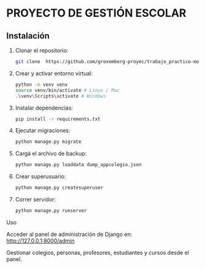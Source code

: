 # PROYECTO DE GESTIÓN ESCOLAR

## Instalación

1. Clonar el repositorio:

    ```bash
    git clone  https://github.com/groxemberg-proyec/trabajo_practico-modulo5.git

2. Crear y activar entorno virtual:
    
    ```bash
    python -m venv venv
    source venv/bin/activate # Linux / Mac
    .\venv\Scripts\activate # Windows

3. Instalar dependencias:

    ```bash
    pip install -r requirements.txt

4. Ejecutar migraciones:

    ```bash
    python manage.py migrate

5. Cargá el archivo de backup:

    ```bash
    python manage.py loaddata dump_appcolegio.json

6. Crear superusuario:
    
    ```bash
    python manage.py createsuperuser

7. Correr servidor:

    ```bash
    python manage.py runserver

Uso

Acceder al panel de administración de Django en: http://127.0.0.1:8000/admin

Gestionar colegios, personas, profesores, estudiantes y cursos desde el panel.

